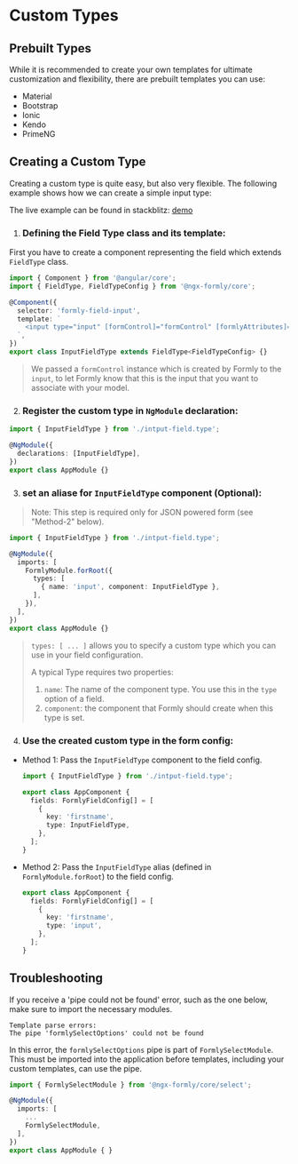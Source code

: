 # Custom Types

## Prebuilt Types

While it is recommended to create your own templates for ultimate customization and flexibility,
there are prebuilt templates you can use:

  - Material
  - Bootstrap
  - Ionic
  - Kendo
  - PrimeNG


## Creating a Custom Type

Creating a custom type is quite easy, but also very flexible. The following example shows how we can create a simple input type:

The live example can be found in stackblitz: [demo](https://stackblitz.com/edit/ngx-formly-custom-template)

1. ### Defining the Field Type class and its template:

  First you have to create a component representing the field which extends `FieldType` class.

  ```typescript
  import { Component } from '@angular/core';
  import { FieldType, FieldTypeConfig } from '@ngx-formly/core';

  @Component({
    selector: 'formly-field-input',
    template: `
      <input type="input" [formControl]="formControl" [formlyAttributes]="field">
    `,
  })
  export class InputFieldType extends FieldType<FieldTypeConfig> {}
  ```

  > We passed a `formControl` instance which is created by Formly to the `input`, to let Formly know that this is the input that you want to associate with your model.

2. ### Register the custom type in `NgModule` declaration:

  ```typescript
  import { InputFieldType } from './intput-field.type';

  @NgModule({
    declarations: [InputFieldType],
  })
  export class AppModule {}
  ```

3. ### set an aliase for `InputFieldType` component (Optional):

  > Note: This step is required only for JSON powered form (see "Method-2" below).

  ```typescript
  import { InputFieldType } from './intput-field.type';

  @NgModule({
    imports: [
      FormlyModule.forRoot({
        types: [
          { name: 'input', component: InputFieldType },
        ],
      }),
    ],
  })
  export class AppModule {}
  ```

  > `types: [ ... ]` allows you to specify a custom type which you can use in your field configuration.
  >
  > A typical Type requires two properties:
  > 1. `name`: The name of the component type. You use this in the `type` option of a field.
  > 2. `component`: the component that Formly should create when this type is set.

4. ### Use the created custom type in the form config:
  * Method 1: Pass the `InputFieldType` component to the field config.

    ```typescript
    import { InputFieldType } from './intput-field.type';

    export class AppComponent {
      fields: FormlyFieldConfig[] = [
        {
          key: 'firstname',
          type: InputFieldType,
        },
      ];
    }
    ```

  * Method 2: Pass the `InputFieldType` alias (defined in `FormlyModule.forRoot`) to the field config.

    ```typescript
    export class AppComponent {
      fields: FormlyFieldConfig[] = [
        {
          key: 'firstname',
          type: 'input',
        },
      ];
    }
    ```

## Troubleshooting

If you receive a 'pipe could not be found' error, such as the one below, make sure to import the necessary modules.

```
Template parse errors:
The pipe 'formlySelectOptions' could not be found
```


In this error, the `formlySelectOptions` pipe is part of `FormlySelectModule`. This must be imported into the application before templates, including your custom templates, can use the pipe.

```typescript
import { FormlySelectModule } from '@ngx-formly/core/select';

@NgModule({
  imports: [
    ...
    FormlySelectModule,
  ],
})
export class AppModule { }
```
